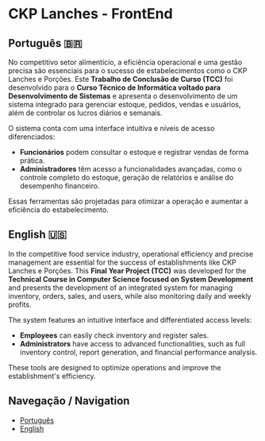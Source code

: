 # CKP Lanches - FrontEnd

## Português 🇧🇷  
No competitivo setor alimentício, a eficiência operacional e uma gestão precisa são essenciais para o sucesso de estabelecimentos como o CKP Lanches e Porções. Este **Trabalho de Conclusão de Curso (TCC)** foi desenvolvido para o **Curso Técnico de Informática voltado para Desenvolvimento de Sistemas** e apresenta o desenvolvimento de um sistema integrado para gerenciar estoque, pedidos, vendas e usuários, além de controlar os lucros diários e semanais.  

O sistema conta com uma interface intuitiva e níveis de acesso diferenciados:  
- **Funcionários** podem consultar o estoque e registrar vendas de forma prática.  
- **Administradores** têm acesso a funcionalidades avançadas, como o controle completo do estoque, geração de relatórios e análise do desempenho financeiro.  

Essas ferramentas são projetadas para otimizar a operação e aumentar a eficiência do estabelecimento.  

## English 🇺🇸  
In the competitive food service industry, operational efficiency and precise management are essential for the success of establishments like CKP Lanches e Porções. This **Final Year Project (TCC)** was developed for the **Technical Course in Computer Science focused on System Development** and presents the development of an integrated system for managing inventory, orders, sales, and users, while also monitoring daily and weekly profits.  

The system features an intuitive interface and differentiated access levels:  
- **Employees** can easily check inventory and register sales.  
- **Administrators** have access to advanced functionalities, such as full inventory control, report generation, and financial performance analysis.  

These tools are designed to optimize operations and improve the establishment's efficiency.

## Navegação / Navigation  

- [Português](README_pt.md)
- [English](README_en.md)
